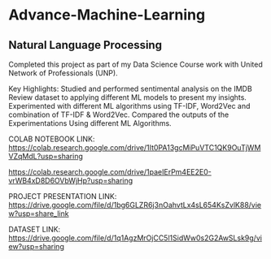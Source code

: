# Advance-Machine-Learning
## Natural Language Processing

Completed this project as part of my Data Science Course work with United Network of Professionals (UNP).

Key Highlights:
Studied and performed sentimental analysis on the IMDB Review dataset to applying different ML models to present my insights.
Experimented with different ML algorithms using TF-IDF, Word2Vec and combination of TF-IDF & Word2Vec.
Compared the outputs of the Experimentations Using different ML Algorithms.

COLAB NOTEBOOK LINK: 
https://colab.research.google.com/drive/1It0PA13gcMiPuVTC1QK9OuTjWMVZqMdL?usp=sharing

https://colab.research.google.com/drive/1paeIErPm4EE2E0-vrWB4xD8D6OVbWjHp?usp=sharing

PROJECT PRESENTATION LINK: 
https://drive.google.com/file/d/1bg6GLZR6j3nOahvtLx4sL654KsZvlK88/view?usp=share_link

DATASET LINK:
https://drive.google.com/file/d/1q1AgzMrOjCC5l1SidWw0s2G2AwSLsk9g/view?usp=sharing
